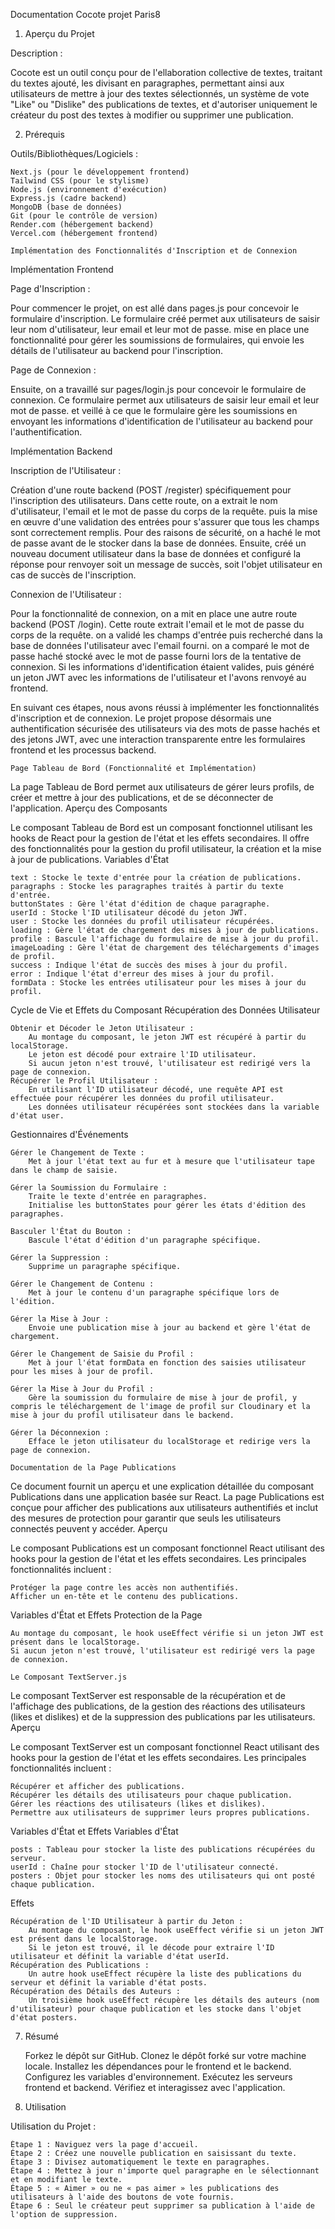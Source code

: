 Documentation Cocote projet Paris8
1. Aperçu du Projet

Description :

Cocote est un outil conçu pour de l'ellaboration collective de textes, traitant du textes ajouté, les divisant en paragraphes, permettant ainsi aux utilisateurs de mettre à jour des textes sélectionnés, un système de vote "Like" ou "Dislike" des publications de textes, et d'autoriser uniquement le créateur du post des textes à modifier ou supprimer une publication.

2. Prérequis

Outils/Bibliothèques/Logiciels :

    Next.js (pour le développement frontend)
    Tailwind CSS (pour le stylisme)
    Node.js (environnement d'exécution)
    Express.js (cadre backend)
    MongoDB (base de données)
    Git (pour le contrôle de version)
    Render.com (hébergement backend)
    Vercel.com (hébergement frontend)

    Implémentation des Fonctionnalités d'Inscription et de Connexion

Implémentation Frontend

Page d'Inscription :

Pour commencer le projet, on est allé dans pages.js pour concevoir le formulaire d'inscription. Le formulaire créé permet aux utilisateurs de saisir leur nom d'utilisateur, leur email et leur mot de passe. mise en place une fonctionnalité pour gérer les soumissions de formulaires, qui envoie les détails de l'utilisateur au backend pour l'inscription.

Page de Connexion :

Ensuite, on a travaillé sur pages/login.js pour concevoir le formulaire de connexion. Ce formulaire permet aux utilisateurs de saisir leur email et leur mot de passe. et veillé à ce que le formulaire gère les soumissions en envoyant les informations d'identification de l'utilisateur au backend pour l'authentification.

Implémentation Backend

Inscription de l'Utilisateur :

Création d'une route backend (POST /register) spécifiquement pour l'inscription des utilisateurs. Dans cette route, on a extrait le nom d'utilisateur, l'email et le mot de passe du corps de la requête. puis la mise en œuvre d'une validation des entrées pour s'assurer que tous les champs sont correctement remplis. Pour des raisons de sécurité, on a haché le mot de passe avant de le stocker dans la base de données. Ensuite, créé un nouveau document utilisateur dans la base de données et configuré la réponse pour renvoyer soit un message de succès, soit l'objet utilisateur en cas de succès de l'inscription.

Connexion de l'Utilisateur :

Pour la fonctionnalité de connexion, on a mit en place une autre route backend (POST /login). Cette route extrait l'email et le mot de passe du corps de la requête. on a validé les champs d'entrée puis recherché dans la base de données l'utilisateur avec l'email fourni. on a comparé le mot de passe haché stocké avec le mot de passe fourni lors de la tentative de connexion. Si les informations d'identification étaient valides, puis généré un jeton JWT avec les informations de l'utilisateur et l'avons renvoyé au frontend.

En suivant ces étapes, nous avons réussi à implémenter les fonctionnalités d'inscription et de connexion. Le projet propose désormais une authentification sécurisée des utilisateurs via des mots de passe hachés et des jetons JWT, avec une interaction transparente entre les formulaires frontend et les processus backend.

    Page Tableau de Bord (Fonctionnalité et Implémentation)

La page Tableau de Bord permet aux utilisateurs de gérer leurs profils, de créer et mettre à jour des publications, et de se déconnecter de l'application.
Aperçu des Composants

Le composant Tableau de Bord est un composant fonctionnel utilisant les hooks de React pour la gestion de l'état et les effets secondaires. Il offre des fonctionnalités pour la gestion du profil utilisateur, la création et la mise à jour de publications.
Variables d'État

    text : Stocke le texte d'entrée pour la création de publications.
    paragraphs : Stocke les paragraphes traités à partir du texte d'entrée.
    buttonStates : Gère l'état d'édition de chaque paragraphe.
    userId : Stocke l'ID utilisateur décodé du jeton JWT.
    user : Stocke les données du profil utilisateur récupérées.
    loading : Gère l'état de chargement des mises à jour de publications.
    profile : Bascule l'affichage du formulaire de mise à jour du profil.
    imageLoading : Gère l'état de chargement des téléchargements d'images de profil.
    success : Indique l'état de succès des mises à jour du profil.
    error : Indique l'état d'erreur des mises à jour du profil.
    formData : Stocke les entrées utilisateur pour les mises à jour du profil.

Cycle de Vie et Effets du Composant
Récupération des Données Utilisateur

    Obtenir et Décoder le Jeton Utilisateur :
        Au montage du composant, le jeton JWT est récupéré à partir du localStorage.
        Le jeton est décodé pour extraire l'ID utilisateur.
        Si aucun jeton n'est trouvé, l'utilisateur est redirigé vers la page de connexion.
    Récupérer le Profil Utilisateur :
        En utilisant l'ID utilisateur décodé, une requête API est effectuée pour récupérer les données du profil utilisateur.
        Les données utilisateur récupérées sont stockées dans la variable d'état user.

Gestionnaires d'Événements

    Gérer le Changement de Texte :
        Met à jour l'état text au fur et à mesure que l'utilisateur tape dans le champ de saisie.

    Gérer la Soumission du Formulaire :
        Traite le texte d'entrée en paragraphes.
        Initialise les buttonStates pour gérer les états d'édition des paragraphes.

    Basculer l'État du Bouton :
        Bascule l'état d'édition d'un paragraphe spécifique.

    Gérer la Suppression :
        Supprime un paragraphe spécifique.

    Gérer le Changement de Contenu :
        Met à jour le contenu d'un paragraphe spécifique lors de l'édition.

    Gérer la Mise à Jour :
        Envoie une publication mise à jour au backend et gère l'état de chargement.

    Gérer le Changement de Saisie du Profil :
        Met à jour l'état formData en fonction des saisies utilisateur pour les mises à jour de profil.

    Gérer la Mise à Jour du Profil :
        Gère la soumission du formulaire de mise à jour de profil, y compris le téléchargement de l'image de profil sur Cloudinary et la mise à jour du profil utilisateur dans le backend.

    Gérer la Déconnexion :
        Efface le jeton utilisateur du localStorage et redirige vers la page de connexion.

    Documentation de la Page Publications

Ce document fournit un aperçu et une explication détaillée du composant Publications dans une application basée sur React. La page Publications est conçue pour afficher des publications aux utilisateurs authentifiés et inclut des mesures de protection pour garantir que seuls les utilisateurs connectés peuvent y accéder.
Aperçu

Le composant Publications est un composant fonctionnel React utilisant des hooks pour la gestion de l'état et les effets secondaires. Les principales fonctionnalités incluent :

    Protéger la page contre les accès non authentifiés.
    Afficher un en-tête et le contenu des publications.

Variables d'État et Effets
Protection de la Page

    Au montage du composant, le hook useEffect vérifie si un jeton JWT est présent dans le localStorage.
    Si aucun jeton n'est trouvé, l'utilisateur est redirigé vers la page de connexion.

    Le Composant TextServer.js

Le composant TextServer est responsable de la récupération et de l'affichage des publications, de la gestion des réactions des utilisateurs (likes et dislikes) et de la suppression des publications par les utilisateurs.
Aperçu

Le composant TextServer est un composant fonctionnel React utilisant des hooks pour la gestion de l'état et les effets secondaires. Les principales fonctionnalités incluent :

    Récupérer et afficher des publications.
    Récupérer les détails des utilisateurs pour chaque publication.
    Gérer les réactions des utilisateurs (likes et dislikes).
    Permettre aux utilisateurs de supprimer leurs propres publications.

Variables d'État et Effets
Variables d'État

    posts : Tableau pour stocker la liste des publications récupérées du serveur.
    userId : Chaîne pour stocker l'ID de l'utilisateur connecté.
    posters : Objet pour stocker les noms des utilisateurs qui ont posté chaque publication.

Effets

    Récupération de l'ID Utilisateur à partir du Jeton :
        Au montage du composant, le hook useEffect vérifie si un jeton JWT est présent dans le localStorage.
        Si le jeton est trouvé, il le décode pour extraire l'ID utilisateur et définit la variable d'état userId.
    Récupération des Publications :
        Un autre hook useEffect récupère la liste des publications du serveur et définit la variable d'état posts.
    Récupération des Détails des Auteurs :
        Un troisième hook useEffect récupère les détails des auteurs (nom d'utilisateur) pour chaque publication et les stocke dans l'objet d'état posters.

7. Résumé

    Forkez le dépôt sur GitHub.
    Clonez le dépôt forké sur votre machine locale.
    Installez les dépendances pour le frontend et le backend.
    Configurez les variables d'environnement.
    Exécutez les serveurs frontend et backend.
    Vérifiez et interagissez avec l'application.

8. Utilisation

Utilisation du Projet :

    Étape 1 : Naviguez vers la page d'accueil.
    Étape 2 : Créez une nouvelle publication en saisissant du texte.
    Étape 3 : Divisez automatiquement le texte en paragraphes.
    Étape 4 : Mettez à jour n'importe quel paragraphe en le sélectionnant et en modifiant le texte.
    Étape 5 : « Aimer » ou ne « pas aimer » les publications des utilisateurs à l'aide des boutons de vote fournis.
    Étape 6 : Seul le créateur peut supprimer sa publication à l'aide de l'option de suppression.
